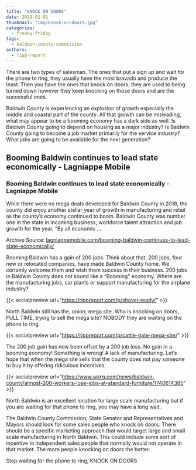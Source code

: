 ```yaml
---
title: "KNOCK ON DOORS"
date: 2019-02-01
thumbnail: "img/knock-on-doors.jpg"
categories: 
  - freaky-friday
tags: 
  - baldwin-county-commission
authors: 
  - ripp-report
---
```


There are two types of salesman. The ones that put a sign up and wait for the phone to ring, they usually have the most bravado and produce the least. Then you have the ones that knock on doors, they are used to being turned down however they keep knocking on those doors and are the successful ones.

Baldwin County is experiencing an explosion of growth especially the middle and coastal part of the county. All that growth can be misleading, what may appear to be a booming economy has a dark side as well. Is Baldwin County going to depend on housing as a major industry? Is Baldwin County going to become a job market primarily for the service industry? What jobs are going to be available for the next generation?

<div class="link-preview">

## Booming Baldwin continues to lead state economically - Lagniappe Mobile

### Booming Baldwin continues to lead state economically - Lagniappe Mobile

While there were no mega deals developed for Baldwin County in 2018, the county did enjoy another stellar year of growth in manufacturing and retail as the county’s economy continued to boom. Baldwin County was number one in the state in incoming business, workforce talent attraction and job growth for the year. “By all economic …

Archive Source: [lagniappemobile.com/booming-baldwin-continues-to-lead-state-economically/](https://web.archive.org/web/20190103135643/https://lagniappemobile.com/booming-baldwin-continues-to-lead-state-economically/)

Booming Baldwin has a gain of 200 jobs. Think about that, 200 jobs, four new or relocated companies, have made Baldwin County home. We certainly welcome them and wish them success in their business. 200 jobs in Baldwin County does not sound like a “Booming” economy. Where are the manufacturing jobs, car plants or support manufacturing for the airplane industry?

{{< socialpreview url="https://rippreport.com/p/shovel-ready/" >}}

North Baldwin still has the, onion, mega site. Who is knocking on doors, FULL TIME, trying to sell the mega site? NOBODY they are waiting on the phone to ring.

{{< socialpreview url="https://rippreport.com/p/cattle-gate-mega-site/" >}}


The 200 job gain has now been offset by a 200 job loss. No gain in a booming economy! Something is wrong! A lack of manufacturing. Let’s hope that when the mega site sells that the county does not pay someone to buy it by offering ridiculous incentives.

{{< socialpreview url="https://www.wkrg.com/news/baldwin-county/almost-200-workers-lose-jobs-at-standard-furniture/1740614385" >}}

North Baldwin is an excellent location for large scale manufacturing but if you are waiting for that phone to ring, you may have a long wait.

The Baldwin County Commission, State Senator and Representatives and Mayors should look for some sales people who knock on doors. There should be a specific marketing approach that would target large and small scale manufacturing in North Baldwin. This could include some sort of incentive to independent sales people that normally would not operate in that market. The more people knocking on doors the better.

Stop waiting for the phone to ring, KNOCK ON DOORS

